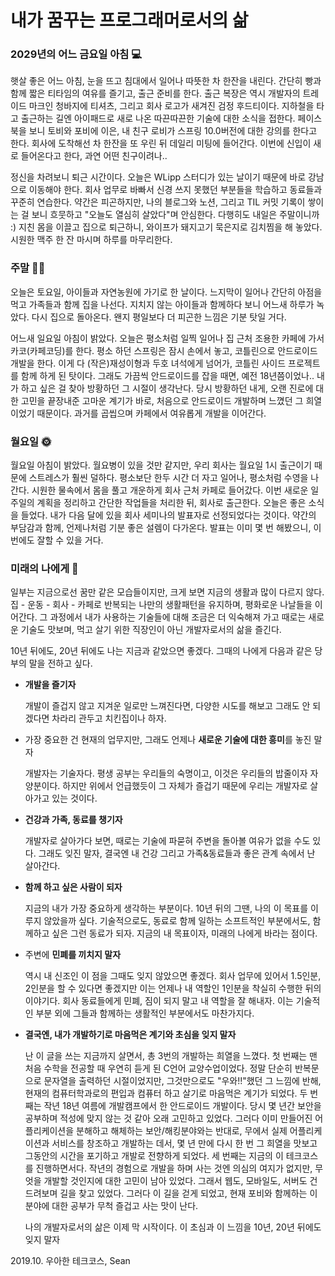 # 내가 꿈꾸는 프로그래머로서의 삶

### 2029년의 어느 금요일 아침 💻

햇살 좋은 어느 아침, 눈을 뜨고 침대에서 일어나 따뜻한 차 한잔을 내린다. 간단히 빵과 함께 짧은 티타임의 여유를 즐기고, 출근 준비를 한다. 출근 복장은 역시 개발자의 트레이드 마크인 청바지에 티셔츠, 그리고 회사 로고가 새겨진 검정 후드티이다. 지하철을 타고 출근하는 길엔 아이패드로 새로 나온 따끈따끈한 기술에 대한 소식을 접한다. 페이스북을 보니 토비와 포비에 이은, 내 친구 로비가 스프링 10.0버전에 대한 강의를 한다고 한다. 회사에 도착해선 차 한잔을 또 우린 뒤 데일리 미팅에 들어간다. 이번에 신입이 새로 들어온다고 한다, 과연 어떤 친구이려나..

정신을 차려보니 퇴근 시간이다. 오늘은 WLipp 스터디가 있는 날이기 때문에 바로 강남으로 이동해야 한다. 회사 업무로 바빠서 신경 쓰지 못했던 부분들을 학습하고 동료들과 꾸준히 연습한다. 약간은 피곤하지만, 나의 블로그와 노션, 그리고 TIL 커밋 기록이 쌓이는 걸 보니 흐뭇하고 "오늘도 열심히 살았다"며 안심한다. 다행히도 내일은 주말이니까 :) 지친 몸을 이끌고 집으로 퇴근하니, 와이프가 돼지고기 묵은지로 김치찜을 해 놓았다. 시원한 맥주 한 잔 마시며 하루를 마무리한다.

### 주말 🏃‍♂️

오늘은 토요일, 아이들과 자연농원에 가기로 한 날이다. 느지막이 일어나 간단히 아점을 먹고 가족들과 함께 집을 나선다. 지치지 않는 아이들과 함께하다 보니 어느새 하루가 녹았다. 다시 집으로 돌아온다. 왠지 평일보다 더 피곤한 느낌은 기분 탓일 거다.

어느새 일요일 아침이 밝았다. 오늘은 평소처럼 일찍 일어나 집 근처 조용한 카페에 가서 카코(카페코딩)를 한다. 평소 하던 스프링은 잠시 손에서 놓고, 코틀린으로 안드로이드 개발을 한다. 이게 다 (작은)재성이형과 두호 녀석에게 넘어가, 코틀린 사이드 프로젝트를 함께 하게 된 탓이다. 그래도 가끔씩 안드로이드를 잡을 때면, 예전 18년쯤이었나.. 내가 하고 싶은 걸 찾아 방황하던 그 시절이 생각난다. 당시 방황하던 내게, 오랜 진로에 대한 고민을 끝장내준 고마운 계기가 바로, 처음으로 안드로이드 개발하며 느꼈던 그 희열이었기 때문이다. 과거를 곱씹으며 카페에서 여유롭게 개발을 이어간다.

### 월요일 🌞

월요일 아침이 밝았다. 월요병이 있을 것만 같지만, 우리 회사는 월요일 1시 출근이기 때문에 스트레스가 훨씬 덜하다. 평소보단 한두 시간 더 자고 일어나, 평소처럼 수영을 나간다. 시원한 물속에서 몸을 풀고 개운하게 회사 근처 카페로 들어갔다. 이번 새로운 일주일의 계획을 정리하고 간단한 작업들을 처리한 뒤, 회사로 출근한다. 오늘은 좋은 소식을 들었다. 내가 다음 달에 있을 회사 세미나의 발표자로 선정되었다는 것이다. 약간의 부담감과 함께, 언제나처럼 기분 좋은 설렘이 다가온다. 발표는 이미 몇 번 해봤으니, 이번에도 잘할 수 있을 거다.

### 미래의 나에게 📝

일부는 지금으로선 꿈만 같은 모습들이지만, 크게 보면 지금의 생활과 많이 다르지 않다. 집 - 운동 - 회사 - 카페로 반복되는 나만의 생활패턴을 유지하며, 평화로운 나날들을 이어간다. 그 과정에서 내가 사용하는 기술들에 대해 조금은 더 익숙해져 가고 때로는 새로운 기술도 맛보며, 먹고 살기 위한 직장인이 아닌 개발자로서의 삶을 즐긴다.

10년 뒤에도, 20년 뒤에도 나는 지금과 같았으면 좋겠다. 그때의 나에게 다음과 같은 당부의 말을 전하고 싶다.

- **개발을 즐기자**

  개발이 즐겁지 않고 지겨운 일로만 느껴진다면, 다양한 시도를 해보고 그래도 안 되겠다면 차라리 관두고 치킨집이나 하자.

- 가장 중요한 건 현재의 업무지만, 그래도 언제나 **새로운 기술에 대한 흥미**를 놓진 말자

  개발자는 기술자다. 평생 공부는 우리들의 숙명이고, 이것은 우리들의 밥줄이자 자양분이다. 하지만 위에서 언급했듯이 그 자체가 즐겁기 때문에 우리는 개발자로 살아가고 있는 것이다.

- **건강과 가족, 동료를 챙기자**

  개발자로 살아가다 보면, 때로는 기술에 파묻혀 주변을 돌아볼 여유가 없을 수도 있다. 그래도 잊진 말자, 결국엔 내 건강 그리고 가족&동료들과 좋은 관계 속에서 난 살아간다.

- **함께 하고 싶은 사람이 되자**

  지금의 내가 가장 중요하게 생각하는 부분이다. 10년 뒤의 그땐, 나의 이 목표를 이루지 않았을까 싶다. 기술적으로도, 동료로 함께 일하는 소프트적인 부분에서도, 함께하고 싶은 그런 동료가 되자. 지금의 내 목표이자, 미래의 나에게 바라는 점이다.

- 주변에 **민폐를 끼치지 말자**

  역시 내 신조인 이 점을 그때도 잊지 않았으면 좋겠다. 회사 업무에 있어서 1.5인분, 2인분을 할 수 있다면 좋겠지만 이는 언제나 내 역할인 1인분을 착실히 수행한 뒤의 이야기다. 회사 동료들에게 민폐, 짐이 되지 말고 내 역할을 잘 해내자. 이는 기술적인 부분 외에 그들과 함께하는 생활적인 부분에서도 마찬가지다.

- **결국엔, 내가 개발하기로 마음먹은 계기와 초심을 잊지 말자**

  난 이 글을 쓰는 지금까지 살면서, 총 3번의 개발하는 희열을 느꼈다. 첫 번째는 맨 처음 수학을 전공할 때 우연히 듣게 된 C언어 교양수업이었다. 정말 단순히 반복문으로 문자열을 출력하던 시절이었지만, 그것만으로도 "우와!!"했던 그 느낌에 반해, 현재의 컴퓨터학과로의 편입과 컴퓨터 하고 살기로 마음먹은 계기가 되었다. 두 번째는 작년 18년 여름에 개발캠프에서 한 안드로이드 개발이다. 당시 몇 년간 보안을 공부하며 적성에 맞지 않는 것 같아 오래 고민하고 있었다. 그러다 이미 만들어진 어플리케이션을 분해하고 해체하는 보안/해킹분야와는 반대로, 무에서 실제 어플리케이션과 서비스를 창조하고 개발하는 데서, 몇 년 만에 다시 한 번 그 희열을 맛보고 그동안의 시간을 포기하고 개발로 전향하게 되었다. 세 번째는 지금의 이 테크코스를 진행하면서다. 작년의 경험으로 개발을 하며 사는 것엔 의심의 여지가 없지만, 무엇을 개발할 것인지에 대한 고민이 남아 있었다. 그래서 웹도, 모바일도, 서버도 건드려보며 길을 찾고 있었다. 그러다 이 길을 걷게 되었고, 현재 포비와 함께하는 이 분야에 대한 공부가 무척 즐겁고 사는 맛이 난다.
  
  나의 개발자로서의 삶은 이제 막 시작이다. 이 초심과 이 느낌을 10년, 20년 뒤에도 잊지 말자



2019.10. 우아한 테크코스, Sean

